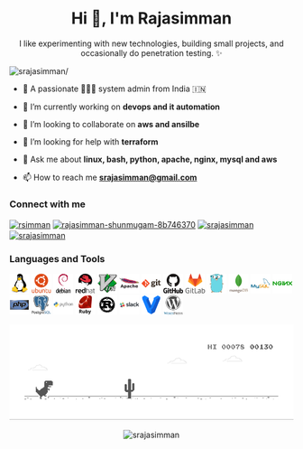 <h1 align="center">Hi 👋, I'm Rajasimman</h1>

<p align="center">
	I like experimenting with new technologies, building small projects, and occasionally do penetration testing. ✨ <br>
</p>

<p align="left"> <img src=https://komarev.com/ghpvc/?username=srajasimman alt=srajasimman/> </p>

- 📜 A passionate 👨🏽‍💻 system admin from India 🇮🇳

- 🔭 I’m currently working on **devops and it automation**

- 👯 I’m looking to collaborate on **aws and ansilbe**

- 🤔 I’m looking for help with **terraform**

- 💬 Ask me about **linux, bash, python, apache, nginx, mysql and aws**

- 📫 How to reach me **srajasimman@gmail.com**



### Connect with me
<p align="left">
	<a href=https://twitter.com/rsimman target="blank"><img align="center" src=https://cdn.jsdelivr.net/npm/simple-icons@3.0.1/icons/twitter.svg alt="rsimman" height="20" width="20" /></a>
	<a href=https://linkedin.com/in/rajasimman-shunmugam-8b746370 target="blank"><img align="center" src=https://cdn.jsdelivr.net/npm/simple-icons@3.0.1/icons/linkedin.svg alt="rajasimman-shunmugam-8b746370" height="20" width="20" /></a>
	<a href=https://fb.com/srajasimman target="blank"><img align="center" src=https://cdn.jsdelivr.net/npm/simple-icons@3.0.1/icons/facebook.svg alt="srajasimman" height="20" width="20" /></a>
	<a href=https://dev.to/srajasimman target="blank"><img align="center" src=https://cdn.jsdelivr.net/npm/simple-icons@3.0.1/icons/dev-dot-to.svg alt="srajasimman" height="20" width="20" /></a>
</p>

### Languages and Tools
<p align="left">
	<img src=https://raw.githubusercontent.com/srajasimman/srajasimman/master/src/icons/linux/linux-original.svg alt=linux width="35" height="35"/> 
	<img src=https://raw.githubusercontent.com/srajasimman/srajasimman/master/src/icons/ubuntu/ubuntu-plain-wordmark.svg alt=ubuntu width="35" height="35"/> 
	<img src=https://raw.githubusercontent.com/srajasimman/srajasimman/master/src/icons/debian/debian-original-wordmark.svg alt=debian width="35" height="35"/> 
	<img src=https://raw.githubusercontent.com/srajasimman/srajasimman/master/src/icons/redhat/redhat-original-wordmark.svg alt=redhat width="35" height="35"/> 
	<img src=https://raw.githubusercontent.com/srajasimman/srajasimman/master/src/icons/vim/vim-original.svg alt=vim width="35" height="35"/> 
	<img src=https://raw.githubusercontent.com/srajasimman/srajasimman/master/src/icons/apache/apache-original-wordmark.svg alt=apache width="35" height="35"/> 
	<img src=https://raw.githubusercontent.com/srajasimman/srajasimman/master/src/icons/git/git-original-wordmark.svg alt=git width="35" height="35"/> 
	<img src=https://raw.githubusercontent.com/srajasimman/srajasimman/master/src/icons/github/github-original-wordmark.svg alt=github width="35" height="35"/> 
	<img src=https://raw.githubusercontent.com/srajasimman/srajasimman/master/src/icons/gitlab/gitlab-original-wordmark.svg alt=gitlab width="35" height="35"/> 
	<img src=https://raw.githubusercontent.com/srajasimman/srajasimman/master/src/icons/go/go-original.svg alt=go width="35" height="35"/> 
	<img src=https://raw.githubusercontent.com/srajasimman/srajasimman/master/src/icons/mongodb/mongodb-original-wordmark.svg alt=mongodb width="35" height="35"/> 
	<img src=https://raw.githubusercontent.com/srajasimman/srajasimman/master/src/icons/mysql/mysql-original-wordmark.svg alt=mysql width="35" height="35"/> 
	<img src=https://raw.githubusercontent.com/srajasimman/srajasimman/master/src/icons/nginx/nginx-original.svg alt=nginx width="35" height="35"/> 
	<img src=https://raw.githubusercontent.com/srajasimman/srajasimman/master/src/icons/php/php-original.svg alt=php width="35" height="35"/> 
	<img src=https://raw.githubusercontent.com/srajasimman/srajasimman/master/src/icons/postgresql/postgresql-original-wordmark.svg alt=postgresql width="35" height="35"/> 
	<img src=https://raw.githubusercontent.com/srajasimman/srajasimman/master/src/icons/python/python-original-wordmark.svg alt=python width="35" height="35"/> 
	<img src=https://raw.githubusercontent.com/srajasimman/srajasimman/master/src/icons/ruby/ruby-original-wordmark.svg alt=ruby width="35" height="35"/> 
	<img src=https://raw.githubusercontent.com/srajasimman/srajasimman/master/src/icons/rust/rust-plain.svg alt=rust width="35" height="35"/> 
	<img src=https://raw.githubusercontent.com/srajasimman/srajasimman/master/src/icons/slack/slack-original-wordmark.svg alt=slack width="35" height="35"/> 
	<img src=https://raw.githubusercontent.com/srajasimman/srajasimman/master/src/icons/vagrant/vagrant-original.svg alt=vagrant width="35" height="35"/> 
	<img src=https://raw.githubusercontent.com/srajasimman/srajasimman/master/src/icons/wordpress/wordpress-original.svg alt=wordpress width="35" height="35"/> 
</p>

![Dino](https://raw.githubusercontent.com/srajasimman/srajasimman/master/src/gif/dino.gif)

<p align="center"> 
	<img src=https://github-readme-stats.vercel.app/api?username=srajasimman&show_icons=true alt=srajasimman /> 
</p>
